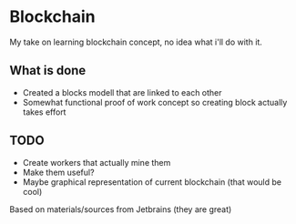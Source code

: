 # Blockchain
My take on learning blockchain concept, no idea what i'll do with it.

## What is done
- Created a blocks modell that are linked to each other
- Somewhat functional proof of work concept so creating block actually takes effort

## TODO
- Create workers that actually mine them
- Make them useful?
- Maybe graphical representation of current blockchain (that would be cool)


Based on materials/sources from Jetbrains (they are great)
